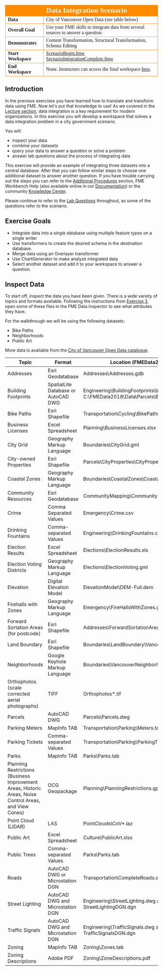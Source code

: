 <!--Exercise Section-->

<table style="border-spacing: 0px;border-collapse: collapse;font-family:serif">
<tr>
<td width=25% style="vertical-align:middle;background-color:darkorange;border: 2px solid darkorange">
<i class="fa fa-cogs fa-lg fa-pull-left fa-fw" style="color:white;padding-right: 12px;vertical-align:text-top"></i>
<span style="color:white;font-size:x-large;font-weight: bold"></span>
</td>
<td style="border: 2px solid darkorange;background-color:darkorange;color:white">
<span style="color:white;font-size:x-large;font-weight: bold">Data Integration Scenario</span>
</td>
</tr>

<tr>
<td style="border: 1px solid darkorange; font-weight: bold">Data</td>
<td style="border: 1px solid darkorange">City of Vancouver Open Data (see table below)</td>
</tr>

<tr>
<td style="border: 1px solid darkorange; font-weight: bold">Overall Goal</td>
<td style="border: 1px solid darkorange">Use your FME skills to integrate data from several sources to answer a question.</td>
</tr>

<tr>
<td style="border: 1px solid darkorange; font-weight: bold">Demonstrates</td>
<td style="border: 1px solid darkorange">Content Transformation, Structural Transformation, Schema Editing</td>
</tr>

<tr>
<td style="border: 1px solid darkorange; font-weight: bold">Start Workspace</td>
<td style="border: 1px solid darkorange"><a href="https://drive.google.com/file/d/1KKKgfuwzQhvjrFHVbILFX4cMm66cK_9U/view?usp=sharing">ScenarioBegin.fmw</a><br>
<a href="https://drive.google.com/file/d/1KKKhObrfpnTl9BXqQ4MXj1J8yiW-TOcI/view?usp=sharing">SecnarioIntegrationComplete.fmw</a><br></td>
</tr>

<tr>
<td style="border: 1px solid darkorange; font-weight: bold">End Workspace</td>
<td style="border: 1px solid darkorange">None. Instructors can access the final workspace <a href="https://drive.google.com/file/d/16dD7CdUcb4fJQ3L-bMb5zJCIoEo77fFG/view?usp=sharing">here</a>.</td>
</tr>

</table>

## Introduction

In the previous exercises you have learned how to translate and transform data using FME. Now let's put that knowledge to use! As we covered in the [Lecture section](..\Integration1Lecture\1.00.Lecture.md), data integration is a key requirement for modern organizations. In this exercise you will develop a workspace that solves a data integration problem in a city government scenario.

You will:
- inspect your data
- combine your datasets
- query your data to answer a question or solve a problem
- answer lab questions about the process of integrating data

This exercise will provide an example of integrating three datasets into a central database. After that you can follow similar steps to choose one additional dataset to answer another question. If you have trouble carrying out the steps you can refer to the [Additional Procedures](..\Integration3LabExercises\3.14.AdditionalProcedures.md) section, FME Workbench Help (also available online in our [Documentation](https://support.safe.com/KnowledgeDocumentation)) or the community [Knowledge Center](https://knowledge.safe.com/).

Please continue to refer to the [Lab Questions](..\Integration3LabExercises\3.15.LabQuestions.md) throughout, as some of the questions refer to the scenario.

## Exercise Goals

- Integrate data into a single database using multiple feature types on a single writer
- Use transformers to create the desired schema in the destination database.
- Merge data using an Overlayer transformer
- Use ChartGenerator to make analyze integrated data
- Select another dataset and add it to your workspace to answer a question.

## Inspect Data

To start off, inspect the data you have been given. There is a wide variety of topics and formats available. Following the instructions from [Exercise 3](..\Integration3LabExercises\3.04.Exercise3.md), open some of these files in the FME Data Inspector to see what attributes they have.

For the walkthrough we will be using the following datasets:
- Bike Paths
- Neighborhoods
- Public Art

More data is available from the [City of Vancouver Open Data catalogue](http://data.vancouver.ca/datacatalogue/index.htm).

Topic|Format|Location (FMEData2018\Data\...)|
--|--|--
Addresses|Esri Geodatabase|Addresses\Addresses.gdb
Building Footprints|SpatialLite Database or AutoCAD DWG|Engineering\BuildingFootprints\building_footprints.sl3 or C:\FMEData2018\Data\Parcels\BuildingFootprints.dwg
Bike Paths|Esri Shapefile|Transportation\Cycling\BikePaths*.shp|
Business Licenses|Excel Spreadsheet|Planning\BusinessLicenses.xlsx
City Grid|Geography Markup Language|Boundaries\CityGrid.gml
City-owned Properties|Esri Shapefile|Parcels\CityProperties\CityProperties.shp
Coastal Zones|Geography Markup Language|Boundaries\CoastalZones\CoastalZones.gml
Community Resources|Esri Geodatabase|CommunityMapping\CommunityMap.gdb
Crime|Comma Separated Values|Emergency\Crime.csv
Drinking Fountains|Comma-separated Values|Engineering\DrinkingFountains.csv
Election Results|Excel Spreadsheet|Elections\ElectionResults.xls
Election Voting Districts|Geography Markup Language|Elections\ElectionVoting.gml
Elevation|Digital Elevation Model|ElevationModel\DEM-Full.dem
Firehalls with Zones|Geography Markup Language|Emergency\FireHallsWithZones.gml
Forward Sortation Areas (for postcode)|Esri Shapefile|Addresses\ForwardSortationAreas.shp
Land Boundary|Esri Shapefile|Boundaries\LandBoundary\VancouverLandBoundary.shp
Neighborhoods|Google Keyhole Markup Language|Boundaries\VancouverNeighborhoods.kml
Orthophotos (scale corrected aerial photographs)|TIFF|Orthophotos\*.tif
Parcels|AutoCAD DWG|Parcels\Parcels.dwg
Parking Meters|MapInfo TAB|Transportation\Parking\Meters.tab
Parking Tickets|Comma-separated Values|Transportation\Parking\ParkingTickets.csv
Parks|MapInfo TAB|Parks\Parks.tab
Planning Restrictions (Business Improvement Areas, Historic Areas, Noise Control Areas, and View Cones)|OCG Geopackage|Planning\PlanningRestrictions.gpkg
Point Cloud (LiDAR)|LAS|PointClouds\CoV*.laz
Public Art|Excel Spreadsheet|Culture\PublicArt.xlsx
Public Trees|Comma-separated Values|Parks\Parks.tab
Roads|AutoCAD DWG or Microstation DGN|Transportation\CompleteRoads.dwg or RoadsDGN.dgn
Street Lighting|AutoCAD DWG and Microstation DGN|Engineering\StreetLighting.dwg and StreetLightingDGN.dgn
Traffic Signals|AutoCAD DWG and Microstation DGN|Engineering\TrafficSignals.dwg and TrafficSignalsDGN.dgn
Zoning|MapInfo TAB|Zoning\Zones.tab
Zoning Descriptions|Adobe PDF|Zoning\ZoneDescriptions.pdf
